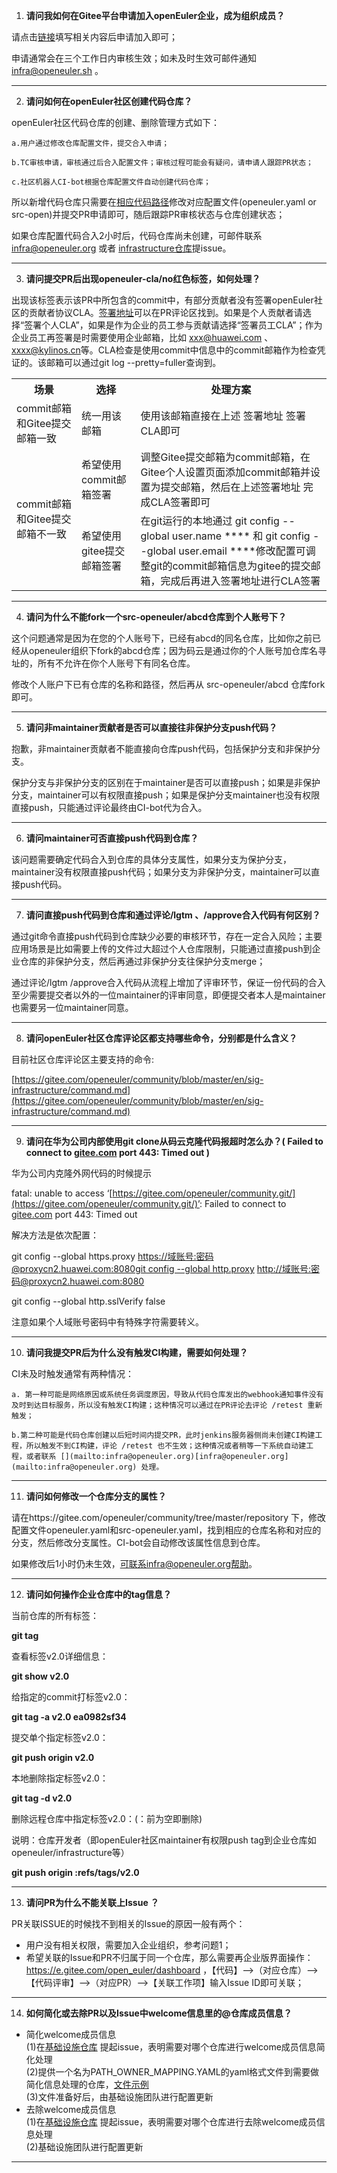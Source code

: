 1.  **请问我如何在Gitee平台申请加入openEuler企业，成为组织成员？**
		
请点击[链接](https://gitee.com/open_euler?invite=10c2a5093d0832fbe8a598ac28405b359241a023c4488b7b8e7cde0b62298f898e2a5d1b1b807987439bc1f65eaa027860f010c409ba4a18108234d13d970cb1)填写相关内容后申请加入即可；

申请通常会在三个工作日内审核生效；如未及时生效可邮件通知 [infra@openeuler.sh](mailto:infra@openeuler.sh) 。

---
2.  **请问如何在openEuler社区创建代码仓库？**
		
openEuler社区代码仓库的创建、删除管理方式如下：

	a.用户通过修改仓库配置文件，提交合入申请；

	b.TC审核申请，审核通过后合入配置文件；审核过程可能会有疑问，请申请人跟踪PR状态；

	c.社区机器人CI-bot根据仓库配置文件自动创建代码仓库；

所以新增代码仓库只需要在[相应代码路径](https://gitee.com/openeuler/community/tree/master/repository)修改对应配置文件(openeuler.yaml or src-open)并提交PR申请即可，随后跟踪PR审核状态与仓库创建状态；

如果仓库配置代码合入2小时后，代码仓库尚未创建，可邮件联系 [infra@openeuler.org](mailto:infra@openeuler.org) 或者 [infrastructure仓库](https://gitee.com/openeuler/infrastructure)提issue。

---
3.  **请问提交PR后出现openeuler-cla/no红色标签，如何处理？**
		
出现该标签表示该PR中所包含的commit中，有部分贡献者没有签署openEuler社区的贡献者协议CLA。[签署地址](https://gitee.com/link?target=https%3A%2F%2Fclasign.osinfra.cn%2Fsign%2FZ2l0ZWUlMkZvcGVuZXVsZXI%3D)可以在PR评论区找到。如果是个人贡献者请选择“签署个人CLA”，如果是作为企业的员工参与贡献请选择“签署员工CLA”；作为企业员工再签署是时需要使用企业邮箱，比如 [](mailto:xxx@huawei.com)[xxx@huawei.com](mailto:xxx@huawei.com) 、[xxxx@kylinos.cn](mailto:xxxx@kylinos.cn)等。CLA检查是使用commit中信息中的commit邮箱作为检查凭证的。该邮箱可以通过git log --pretty=fuller查询到。
		

<table>
<tbody><tr>
<th>场景</th>
<th>选择</th>
<th>处理方案</th>
</tr>
<tr>
<td>commit邮箱和Gitee提交邮箱一致</td>
<td>统一用该邮箱</td>
<td>使用该邮箱直接在上述 签署地址 签署CLA即可</td>
</tr>
<tr>
<td rowspan="2">commit邮箱和Gitee提交邮箱不一致</td>
<td>希望使用commit邮箱签署</td>
<td>调整Gitee提交邮箱为commit邮箱，在Gitee个人设置页面添加commit邮箱并设置为提交邮箱，然后在上述签署地址 完成CLA签署即可</td>
</tr>
<tr>
<td>希望使用gitee提交邮箱签署</td>
<td>在git运行的本地通过 git config --global user.name **** 和 git config --global user.email ****修改配置可调整git的commit邮箱信息为gitee的提交邮箱，完成后再进入签署地址进行CLA签署</td>
</tr>
</tbody>
</table>

---
4.  **请问为什么不能fork一个src-openeuler/abcd仓库到个人账号下？**

这个问题通常是因为在您的个人账号下，已经有abcd的同名仓库，比如你之前已经从openeuler组织下fork的abcd仓库；因为码云是通过你的个人账号加仓库名寻址的，所有不允许在你个人账号下有同名仓库。

修改个人账户下已有仓库的名称和路径，然后再从 src-openeuler/abcd 仓库fork即可。

---	
5.  **请问非maintainer贡献者是否可以直接往非保护分支push代码？**
		
抱歉，非maintainer贡献者不能直接向仓库push代码，包括保护分支和非保护分支。

保护分支与非保护分支的区别在于maintainer是否可以直接push；如果是非保护分支，maintainer可以有权限直接push；如果是保护分支maintainer也没有权限直接push，只能通过评论最终由CI-bot代为合入。

---
6.  **请问maintainer可否直接push代码到仓库？**
		
该问题需要确定代码合入到仓库的具体分支属性，如果分支为保护分支，maintainer没有权限直接push代码；如果分支为非保护分支，maintainer可以直接push代码。

---
7.  **请问直接push代码到仓库和通过评论/lgtm 、/approve合入代码有何区别？**
		
通过git命令直接push代码到仓库缺少必要的审核环节，存在一定合入风险；主要应用场景是比如需要上传的文件过大超过个人仓库限制，只能通过直接push到企业仓库的非保护分支，然后再通过非保护分支往保护分支merge；

通过评论/lgtm /approve合入代码从流程上增加了评审环节，保证一份代码的合入至少需要提交者以外的一位maintainer的评审同意，即便提交者本人是maintainer也需要另一位maintainer同意。

---
8.  **请问openEuler社区仓库评论区都支持哪些命令，分别都是什么含义？**
		
目前社区仓库评论区主要支持的命令:

[https://gitee.com/openeuler/community/blob/master/en/sig-infrastructure/command.md](https://gitee.com/openeuler/community/blob/master/en/sig-infrastructure/command.md)

---
9.  **请问在华为公司内部使用git clone从码云克隆代码报超时怎么办？( Failed to connect to  [gitee.com](http://gitee.com/)  port 443: Timed out )**
		
华为公司内克隆外网代码的时候提示

fatal: unable to access ‘[https://gitee.com/openeuler/community.git/](https://gitee.com/openeuler/community.git/)’: Failed to connect to [gitee.com](http://gitee.com/) port 443: Timed out

解决方法是依次配置：

git config --global https.proxy [https://域账号:密码@proxycn2.huawei.com:8080git config --global http.proxy](https://gitee.com/link?target=https%3A%2F%2F%25E5%259F%259F%25E8%25B4%25A6%25E5%258F%25B7%3A%25E5%25AF%2586%25E7%25A0%2581%40proxycn2.huawei.com%3A8080) [http://域账号:密码@proxycn2.huawei.com:8080](https://gitee.com/link?target=http%3A%2F%2F%25E5%259F%259F%25E8%25B4%25A6%25E5%258F%25B7%3A%25E5%25AF%2586%25E7%25A0%2581%40proxycn2.huawei.com%3A8080)

git config --global http.sslVerify false

注意如果个人域账号密码中有特殊字符需要转义。

---
10.  **请问我提交PR后为什么没有触发CI构建，需要如何处理？**
		
CI未及时触发通常有两种情况：

	a. 第一种可能是网络原因或系统任务调度原因，导致从代码仓库发出的webhook通知事件没有及时到达目标服务，所以没有触发CI构建；这种情况可以通过在PR评论去评论 /retest 重新触发；

	b.第二种可能是代码仓库创建以后短时间内提交PR，此时jenkins服务器侧尚未创建CI构建工程，所以触发不到CI构建，评论 /retest 也不生效；这种情况或者稍等一下系统自动建工程，或者联系 [](mailto:infra@openeuler.org)[infra@openeuler.org](mailto:infra@openeuler.org) 处理。

---
11.  **请问如何修改一个仓库分支的属性？**
		
请在https://gitee.com/openeuler/community/tree/master/repository 下，修改配置文件openeuler.yaml和src-openeuler.yaml，找到相应的仓库名称和对应的分支，然后修改分支属性。CI-bot会自动修改该属性信息到仓库。

如果修改后1小时仍未生效，可联系infra@openeuler.org帮助。

---
12.  **请问如何操作企业仓库中的tag信息？**
		
当前仓库的所有标签：

**git tag**

查看标签v2.0详细信息：

**git show v2.0**

给指定的commit打标签v2.0：

**git tag -a v2.0 ea0982sf34**

提交单个指定标签v2.0：

**git push origin v2.0**

本地删除指定标签v2.0：

**git tag -d v2.0**

删除远程仓库中指定标签v2.0：(：前为空即删除)

说明：仓库开发者（即openEuler社区maintainer有权限push tag到企业仓库如openeuler/infrastructure等）

**git push origin :refs/tags/v2.0**

---
13.  **请问PR为什么不能关联上Issue ？**
		
PR关联ISSUE的时候找不到相关的Issue的原因一般有两个：


- 用户没有相关权限，需要加入企业组织，参考问题1；
- 希望关联的Issue和PR不归属于同一个仓库，那么需要再企业版界面操作： 
   https://e.gitee.com/open_euler/dashboard ，【代码】——>（对应仓库）——>【代码评审】——>（对应PR）——>【关联工作项】输入Issue ID即可关联；

---
14. **如何简化或去除PR以及Issue中welcome信息里的@仓库成员信息？**
- 简化welcome成员信息<br>
(1)在[基础设施仓库](https://gitee.com/openeuler/infrastructure) 提起issue，表明需要对哪个仓库进行welcome成员信息简化处理<br>
(2)提供一个名为PATH_OWNER_MAPPING.YAML的yaml格式文件到需要做简化信息处理的仓库，[文件示例](https://gitee.com/openeuler/docs/blob/master/PATH_OWNER_MAPPING.YAML) <br>
(3)文件准备好后，由基础设施团队进行配置更新<br>
- 去除welcome成员信息<br>
(1)在[基础设施仓库](https://gitee.com/openeuler/infrastructure) 提起issue，表明需要对哪个仓库进行去除welcome成员信息处理<br>
(2)基础设施团队进行配置更新<br>
---
